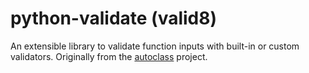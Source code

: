 # python-validate (valid8)

An extensible library to validate function inputs with built-in or custom validators. Originally from the [autoclass](https://smarie.github.io/python-autoclass/) project.
